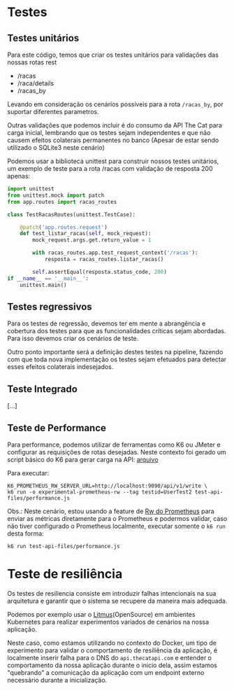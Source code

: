 
# Testes

## Testes unitários

Para este código, temos que criar os testes unitários para validações das nossas rotas rest

- /racas
- /raca/details
- /racas_by

Levando em consideração os cenários possíveis para a rota `/racas_by`, por suportar diferentes parametros.

Outras validações que podemos incluir é do consumo da API The Cat para carga inicial, lembrando que os testes sejam independentes e que não causem efeitos colaterais permanentes no banco (Apesar de estar sendo utilizado o SQLite3 neste cenário)

Podemos usar a biblioteca unittest para construir nossos testes unitários, um exemplo de teste para a rota /racas com validação de resposta 200 apenas:

```python
import unittest
from unittest.mock import patch
from app.routes import racas_routes

class TestRacasRoutes(unittest.TestCase):

    @patch('app.routes.request')
    def test_listar_racas(self, mock_request):
        mock_request.args.get.return_value = 1

        with racas_routes.app.test_request_context('/racas'):
            resposta = racas_routes.listar_racas()

        self.assertEqual(resposta.status_code, 200)
if __name__ == '__main__':
    unittest.main()
```

## Testes regressivos

Para os testes de regressão, devemos ter em mente a abrangência e cobertura dos testes para que as funcionalidades críticas sejam abordadas. Para isso devemos criar os cenários de teste.

Outro ponto importante será a definição destes testes na pipeline, fazendo com que toda nova implementação os testes sejam efetuados para detectar esses efeitos colaterais indesejados.

## Teste Integrado

[...]

## Teste de Performance

Para performance, podemos utilizar de ferramentas como K6 ou JMeter e configurar as requisições de rotas desejadas. Neste contexto foi gerado um script básico do K6 para gerar carga na API: [arquivo](./test-api-files/performance.js)

Para executar:

````shell
K6_PROMETHEUS_RW_SERVER_URL=http://localhost:9090/api/v1/write \
k6 run -o experimental-prometheus-rw --tag testid=UserTest2 test-api-files/performance.js
````

Obs.: Neste cenário, estou usando a feature de [Rw do Prometheus](https://k6.io/docs/results-output/real-time/prometheus-remote-write/) para enviar as métricas diretamente para o Prometheus e podermos validar, caso não tiver configurado o Prometheus localmente, executar somente o `k6 run` desta forma:

````shell
k6 run test-api-files/performance.js
````

# Teste de resiliência

Os testes de resiliencia consiste em introduzir falhas intencionais na sua arquitetura e garantir que o sistema se recupere da maneira mais adequada.

Podemos por exemplo usar o [Litmus](https://github.com/litmuschaos/litmus)(OpenSource) em ambientes Kubernetes para realizar experimentos variados de cenários na nossa aplicação.

Neste caso, como estamos utilizando no contexto do Docker, um tipo de experimento para validar o comportamento de resiliência da aplicação, é localmente inserir falha para o DNS do `api.thecatapi.com` e entender o comportamento da nossa aplicação durante o inicio dela, assim estamos "quebrando" a comunicação da aplicação com um endpoint externo necessário durante a inicialização.
